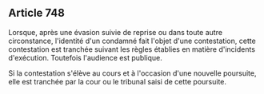 Article 748
----
Lorsque, après une évasion suivie de reprise ou dans toute autre circonstance,
l'identité d'un condamné fait l'objet d'une contestation, cette contestation est
tranchée suivant les règles établies en matière d'incidents d'exécution.
Toutefois l'audience est publique.

Si la contestation s'élève au cours et à l'occasion d'une nouvelle poursuite,
elle est tranchée par la cour ou le tribunal saisi de cette poursuite.
